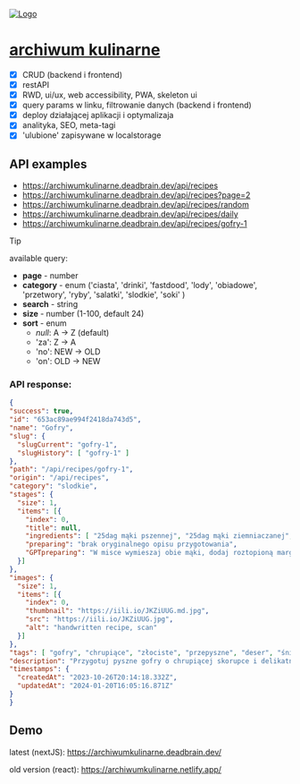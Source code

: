 [![Logo](https://archiwumkulinarne.deadbrain.dev/images/opengraph-img-1200-630.jpg)](https://archiwumkulinarne.deadbrain.dev/)

# [archiwum kulinarne](https://archiwumkulinarne.deadbrain.dev/)

- [x] CRUD (backend i frontend)
- [x] restAPI
- [x] RWD, ui/ux, web accessibility, PWA, skeleton ui
- [x] query params w linku, filtrowanie danych (backend i frontend)
- [x] deploy działającej aplikacji i optymalizaja
- [x] analityka, SEO, meta-tagi
- [x] 'ulubione' zapisywane w localstorage

## API examples
- https://archiwumkulinarne.deadbrain.dev/api/recipes
- https://archiwumkulinarne.deadbrain.dev/api/recipes?page=2
- https://archiwumkulinarne.deadbrain.dev/api/recipes/random
- https://archiwumkulinarne.deadbrain.dev/api/recipes/daily
- https://archiwumkulinarne.deadbrain.dev/api/recipes/gofry-1

> [!TIP]
> available query:
> - **page** - number
> - **category** - enum ('ciasta', 'drinki', 'fastdood', 'lody', 'obiadowe', 'przetwory', 'ryby', 'salatki', 'slodkie', 'soki' )
> - **search** - string
> - **size** - number (1-100, default 24)
> - **sort** - enum
>   - _null_: A → Z (default)
>   - 'za': Z → A
>   - 'no': NEW → OLD
>   - 'on': OLD → NEW

### API response:
```json
{
"success": true,
"id": "653ac89ae994f2418da743d5",
"name": "Gofry",
"slug": {
  "slugCurrent": "gofry-1",
  "slugHistory": [ "gofry-1" ]
},
"path": "/api/recipes/gofry-1",
"origin": "/api/recipes",
"category": "slodkie",
"stages": {
  "size": 1,
  "items": [{
    "index": 0,
    "title": null,
    "ingredients": [ "25dag mąki pszennej", "25dag mąki ziemniaczanej", "1 kostka margaryny", "30dag cukru", "5 jajek", "1 cukier wanilinowy", "1 łyżka proszku do pieczenia", "mleko" ],
    "preparing": "brak oryginalnego opisu przygotowania",
    "GPTpreparing": "W misce wymieszaj obie mąki, dodaj roztopioną margarynę, cukier, jajka, cukier wanilinowy i proszek do pieczenia. Stopniowo dodawaj mleko, mieszając, aż uzyskasz gładkie ciasto.\nRozgrzej gofrownicę, nalej ciasto i piecz, aż gofry staną się złociste.\nPodawaj z ulubionymi dodatkami!"
  }]
},
"images": {
  "size": 1,
  "items": [{
    "index": 0,
    "thumbnail": "https://iili.io/JKZiUUG.md.jpg",
    "src": "https://iili.io/JKZiUUG.jpg",
    "alt": "handwritten recipe, scan"
  }]
},
"tags": [ "gofry", "chrupiące", "złociste", "przepyszne", "deser", "śniadanie", "jajka", "mąka", "cukier", "proszek do pieczenia", "mleko", "pyszne", "łatwe", "przekąska", "cukier wanilinowy" ],
"description": "Przygotuj pyszne gofry o chrupiącej skorupce i delikatnym wnętrzu. Zaskocz swoje podniebienie smakiem doskonałym na każdą okazję!",
"timestamps": {
  "createdAt": "2023-10-26T20:14:18.332Z",
  "updatedAt": "2024-01-20T16:05:16.871Z"
}
}
```


## Demo

latest (nextJS): https://archiwumkulinarne.deadbrain.dev/

old version (react): https://archiwumkulinarne.netlify.app/
